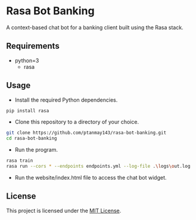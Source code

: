 # Rasa Bot Banking

A context-based chat bot for a banking client built using the Rasa stack.

## Requirements

- python=3
  - rasa

## Usage

- Install the required Python dependencies.

```bash
pip install rasa
```

- Clone this repository to a directory of your choice.

```bash
git clone https://github.com/ptanmay143/rasa-bot-banking.git
cd rasa-bot-banking
```

- Run the program.

```bash
rasa train
rasa run --cors * --endpoints endpoints.yml --log-file .\logs\out.log
```

- Run the website/index.html file to access the chat bot widget.

## License

This project is licensed under the [MIT License](https://choosealicense.com/licenses/mit/).
